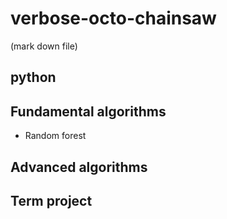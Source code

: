 # verbose-octo-chainsaw
(mark down file)

## python

## Fundamental algorithms
- Random forest

## Advanced algorithms

## Term project

